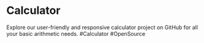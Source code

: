# Calculator
Explore our user-friendly and responsive calculator project on GitHub for all your basic arithmetic needs. #Calculator #OpenSource
